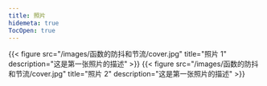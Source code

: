 ```yaml
---
title: 照片
hidemeta: true
TocOpen: true
---
```


{{< figure src="/images/函数的防抖和节流/cover.jpg" title="照片 1" description="这是第一张照片的描述" >}}
{{< figure src="/images/函数的防抖和节流/cover.jpg" title="照片 2" description="这是第一张照片的描述" >}}
